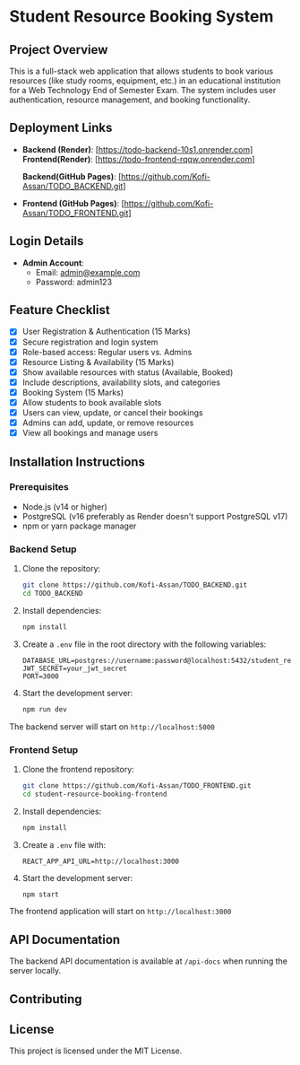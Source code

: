 # Student Resource Booking System

## Project Overview
This is a full-stack web application that allows students to book various resources (like study rooms, equipment, etc.) in an educational institution for a Web Technology End of Semester Exam. The system includes user authentication, resource management, and booking functionality.

## Deployment Links
- **Backend (Render)**: [https://todo-backend-10s1.onrender.com]
  **Frontend(Render)**: [https://todo-frontend-rqqw.onrender.com]

  **Backend(GitHub Pages)**: [https://github.com/Kofi-Assan/TODO_BACKEND.git]
- **Frontend (GitHub Pages)**: [https://github.com/Kofi-Assan/TODO_FRONTEND.git]

## Login Details
- **Admin Account**:
  - Email: admin@example.com
  - Password: admin123

## Feature Checklist
- [x] User Registration & Authentication (15 Marks)  
- [x] Secure registration and login system
- [x] Role-based access: Regular users vs. Admins
- [x] Resource Listing & Availability (15 Marks)
- [x] Show available resources with status (Available, Booked)
- [x] Include descriptions, availability slots, and categories
- [x] Booking System (15 Marks)
- [x] Allow students to book available slots
- [x] Users can view, update, or cancel their bookings
- [x] Admins can add, update, or remove resources  
- [x] View all bookings and manage users

## Installation Instructions

### Prerequisites
- Node.js (v14 or higher)
- PostgreSQL (v16 preferably as Render doesn't support PostgreSQL v17)
- npm or yarn package manager

### Backend Setup
1. Clone the repository:
   ```bash
   git clone https://github.com/Kofi-Assan/TODO_BACKEND.git
   cd TODO_BACKEND
   ```

2. Install dependencies:
   ```bash
   npm install
   ```

3. Create a `.env` file in the root directory with the following variables:
   ```
   DATABASE_URL=postgres://username:password@localhost:5432/student_resource_db
   JWT_SECRET=your_jwt_secret
   PORT=3000
   ```

4. Start the development server:
   ```bash
   npm run dev
   ```

The backend server will start on `http://localhost:5000`

### Frontend Setup
1. Clone the frontend repository:
   ```bash
   git clone https://github.com/Kofi-Assan/TODO_FRONTEND.git
   cd student-resource-booking-frontend
   ```

2. Install dependencies:
   ```bash
   npm install
   ```

3. Create a `.env` file with:
   ```
   REACT_APP_API_URL=http://localhost:3000
   ```

4. Start the development server:
   ```bash
   npm start
   ```

The frontend application will start on `http://localhost:3000`

## API Documentation
The backend API documentation is available at `/api-docs` when running the server locally.

## Contributing

## License
This project is licensed under the MIT License.
